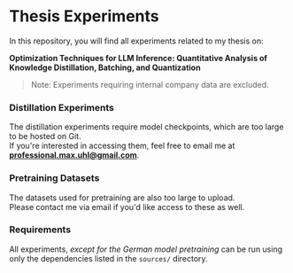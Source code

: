 # Thesis Experiments
In this repository, you will find all experiments related to my thesis on:

**Optimization Techniques for LLM Inference: Quantitative Analysis of Knowledge Distillation, Batching, and Quantization**

> Note: Experiments requiring internal company data are excluded.

### Distillation Experiments
The distillation experiments require model checkpoints, which are too large to be hosted on Git.  
If you're interested in accessing them, feel free to email me at **professional.max.uhl@gmail.com**.

### Pretraining Datasets
The datasets used for pretraining are also too large to upload.  
Please contact me via email if you'd like access to these as well.

### Requirements
All experiments, *except for the German model pretraining* can be run using only the dependencies listed in the `sources/` directory.

